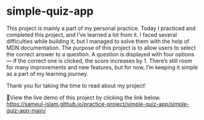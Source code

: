 # simple-quiz-app
This project is mainly a part of my personal practice.
Today I practiced and completed this project, and I’ve learned a lot from it.
I faced several difficulties while building it, but I managed to solve them with the help of MDN documentation.
The purpose of this project is to allow users to select the correct answer to a question.
A question is displayed with four options — if the correct one is clicked, the score increases by 1.
There’s still room for many improvements and new features, but for now, I’m keeping it simple as a part of my learning journey.

Thank you for taking the time to read about my project! 

🔗View the live demo of this project by clicking the link below.  
  https://sameul-islam.github.io/practice-project/simple-quiz-app/simple-quiz-app-main/
